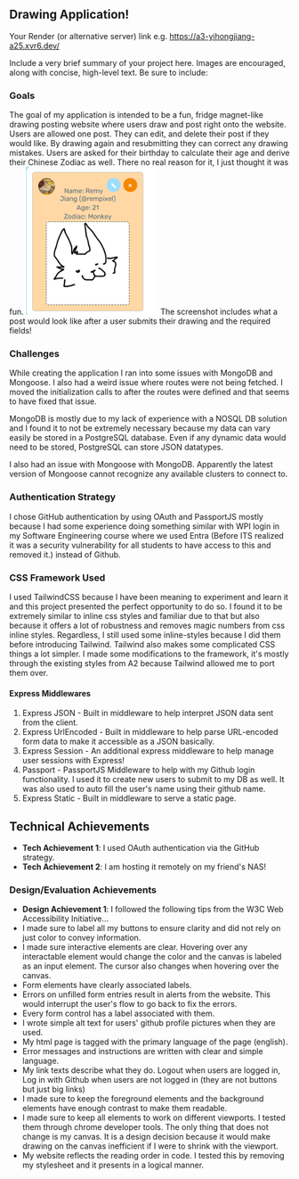 ## Drawing Application!

Your Render (or alternative server) link e.g. https://a3-yihongjiang-a25.xvr6.dev/

Include a very brief summary of your project here. Images are encouraged, along with concise, high-level text. Be sure to include:
### Goals
The goal of my application is intended to be a fun, fridge magnet-like drawing posting website where users draw and post right onto the website. Users are allowed one post. They can edit, and delete their post if they would like. By drawing again and resubmitting they can correct any drawing mistakes. Users are asked for their birthday to calculate their age and derive their Chinese Zodiac as well. There no real reason for it, I just thought it was fun.
![Screenshot of an example post on my website.](image.png)
The screenshot includes what a post would look like after a user submits their drawing and the required fields!
### Challenges
While creating the application I ran into some issues with MongoDB and Mongoose. I also had a weird issue where routes were not being fetched. I moved the initialization calls to after the routes were defined and that seems to have fixed that issue.

MongoDB is mostly due to my lack of experience with a NOSQL DB solution and I found it to not be extremely necessary because my data can vary easily be stored in a PostgreSQL database. Even if any dynamic data would need to be stored, PostgreSQL can store JSON datatypes.

I also had an issue with Mongoose with MongoDB. Apparently the latest version of Mongoose cannot recognize any available clusters to connect to.

### Authentication Strategy
I chose GitHub authentication by using OAuth and PassportJS mostly because I had some experience doing something similar with WPI login in my Software Engineering course where we used Entra (Before ITS realized it was a security vulnerability for all students to have access to this and removed it.) instead of Github.

### CSS Framework Used
I used TailwindCSS because I have been meaning to experiment and learn it and this project presented the perfect opportunity to do so. I found it to be extremely similar to inline css styles and familiar due to that but also because it offers a lot of robustness and removes magic numbers from css inline styles. Regardless, I still used some inline-styles because I did them before introducing Tailwind. Tailwind also makes some complicated CSS things a lot simpler. I made some modifications to the framework, it's mostly through the existing styles from A2 because Tailwind allowed me to port them over.

#### Express Middlewares
1. Express JSON - Built in middleware to help interpret JSON data sent from the client.
2. Express UrlEncoded - Built in middleware to help parse URL-encoded form data to make it accessible as a JSON basically.
3. Express Session - An additional express middleware to help manage user sessions with Express!
4. Passport - PassportJS Middleware to help with my Github login functionality. I used it to create new users to submit to my DB as well. It was also used to auto fill the user's name using their github name.
5. Express Static - Built in middleware to serve a static page.

## Technical Achievements
- **Tech Achievement 1**: I used OAuth authentication via the GitHub strategy.
- **Tech Achievement 2**: I am hosting it remotely on my friend's NAS!

### Design/Evaluation Achievements
- **Design Achievement 1**: I followed the following tips from the W3C Web Accessibility Initiative...
- I made sure to label all my buttons to ensure clarity and did not rely on just color to convey information.
- I made sure interactive elements are clear. Hovering over any interactable element would change the color and the canvas is labeled as an input element. The cursor also changes when hovering over the canvas.
- Form elements have clearly associated labels.
- Errors on unfilled form entries result in alerts from the website. This would interrupt the user's flow to go back to fix the errors.
- Every form control has a label associated with them.
- I wrote simple alt text for users' github profile pictures when they are used.
- My html page is tagged with the primary language of the page (english).
- Error messages and instructions are written with clear and simple language.
- My link texts describe what they do. Logout when users are logged in, Log in with Github when users are not logged in (they are not buttons but just big links)
- I made sure to keep the foreground elements and the background elements have enough contrast to make them readable.
- I made sure to keep all elements to work on different viewports. I tested them through chrome developer tools. The only thing that does not change is my canvas. It is a design decision because it would make drawing on the canvas inefficient if I were to shrink with the viewport.
- My website reflects the reading order in code. I tested this by removing my stylesheet and it presents in a logical manner.
